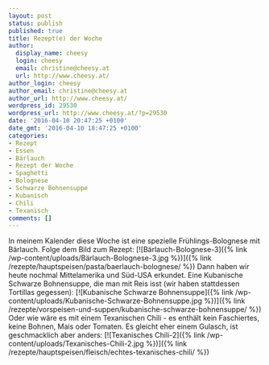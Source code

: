 ```yaml
---
layout: post
status: publish
published: true
title: Rezept(e) der Woche
author:
  display_name: cheesy
  login: cheesy
  email: christine@cheesy.at
  url: http://www.cheesy.at/
author_login: cheesy
author_email: christine@cheesy.at
author_url: http://www.cheesy.at/
wordpress_id: 29530
wordpress_url: http://www.cheesy.at/?p=29530
date: '2016-04-10 20:47:25 +0100'
date_gmt: '2016-04-10 18:47:25 +0100'
categories:
- Rezept
- Essen
- Bärlauch
- Rezept der Woche
- Spaghetti
- Bolognese
- Schwarze Bohnensuppe
- Kubanisch
- Chili
- Texanisch
comments: []
---
```

In meinem Kalender diese Woche ist eine spezielle Frühlings-Bolognese mit Bärlauch. Folge dem Bild zum Rezept:
[![Bärlauch-Bolognese-3]({% link /wp-content/uploads/Bärlauch-Bolognese-3.jpg %})]({% link /rezepte/hauptspeisen/pasta/baerlauch-bolognese/ %})
Dann haben wir heute nochmal Mittelamerika und Süd-USA erkundet. Eine Kubanische Schwarze Bohnensuppe, die man mit Reis isst (wir haben stattdessen Tortillas gegessen):
[![Kubanische Schwarze Bohnensuppe]({% link /wp-content/uploads/Kubanische-Schwarze-Bohnensuppe.jpg %})]({% link /rezepte/vorspeisen-und-suppen/kubanische-schwarze-bohnensuppe/ %})
Oder wie wäre es mit einem Texanischen Chili - es enthält kein Faschiertes, keine Bohnen, Mais oder Tomaten. Es gleicht eher einem Gulasch, ist geschmacklich aber anders:
[![Texanisches Chili-2]({% link /wp-content/uploads/Texanisches-Chili-2.jpg %})]({% link /rezepte/hauptspeisen/fleisch/echtes-texanisches-chili/ %})
